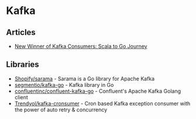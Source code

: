 # Kafka

## Articles
- [New Winner of Kafka Consumers: Scala to Go Journey](https://medium.com/trendyol-tech/new-winner-of-kafka-consumers-scala-to-go-journey-604c6bdd7041)

## Libraries
- [Shopify/sarama](https://github.com/Shopify/sarama) - Sarama is a Go library for Apache Kafka
- [segmentio/kafka-go](https://github.com/segmentio/kafka-go) - Kafka library in Go
- [confluentinc/confluent-kafka-go](https://github.com/confluentinc/confluent-kafka-go) - Confluent's Apache Kafka Golang client
- [Trendyol/kafka-cronsumer](https://github.com/Trendyol/kafka-cronsumer) - Cron based Kafka exception consumer with the power of auto retry & concurrency